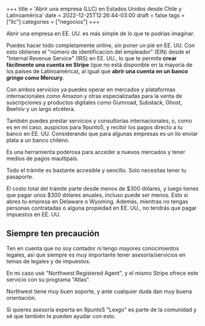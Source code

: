 +++
title = 'Abrir una empresa (LLC) en Estados Unidos desde Chile y Latinoamérica'
date = 2022-12-25T12:26:44-03:00
draft = false
tags = ["llc"]
categories = ["negocios"]
+++

Abrir una empresa en EE. UU. es más simple de lo que te podrías imaginar.

Puedes hacer todo completamente online, sin poner un pié en EE. UU. Con esto obtienes el "número de identificación del empleador" (EIN) desde el "Internal Revenue Service" (IRS) en EE. UU., lo que te permite **crear fácilmente una cuenta en Stripe** (que no está disponible en la mayoría de los países de Latinoamérica), al igual que **abrir una cuenta en un banco *gringo* como Mercury**. 

Con ambos servicios ya puedes operar en mercados y plataformas internacionales como Amazon y otras especializadas para la venta de suscripciones y productos digitales como Gumroad, Substack, Ghost, Beehiiv y un largo etcétera. 

También puedes prestar servicios y consultorías internacionales, o, como es en mi caso, auspicios para 9punto5, y recibir los pagos directo a tu banco en EE. UU. Considerando que para algunas empresas es un lío enviar plata a un banco chileno.

Es una herramienta poderosa para acceder a nuevos mercados y tener medios de pagos maultipaís.

Todo el trámite es bastante accesible y sencillo. Solo necesitas tener tu pasaporte.

El costo total del trámite parte desde menos de $300 dólares, y luego tienes que pagar unos $300 dólares anuales, incluso puede ser menos.
Esto si abres tu empresa en Delaware o Wyoming. Además, mientras no tengas personas contratadas o alguna propiedad en EE. UU., no tendrás que pagar impuestos en EE. UU.

## Siempre ten precaución
Ten en cuenta que no soy contador ni tengo mayores conocimientos legales, así que siempre es muy importante tener asesoría/servicios en temas de legales y de impuestos.

En mi caso usé "Northwest Registered Agent", y el mismo Stripe ofrece este servicio con su programa "Atlas".

Northwest tiene muy buen soporte, y ante cualquier duda dan muy buena orientación.

Si quieres asesoría experta en 9punto5 "Lexgo" es parte de la comunidad y sé que también te pueden ayudar con esto.